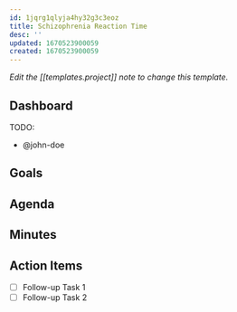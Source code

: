 ```yaml
---
id: 1jqrg1qlyja4hy32g3c3eoz
title: Schizophrenia Reaction Time
desc: ''
updated: 1670523900059
created: 1670523900059
---
```


_Edit the [[templates.project]] note to change this template._

## Dashboard

TODO:

<!-- Meeting attendees. If you prefix users with an '@', you can then optionally click Ctrl+Enter to create a note for that user. -->

- @john-doe

## Goals

<!-- Main objectives of the meeting -->

## Agenda

<!-- Agenda to be covered in the meeting -->

## Minutes

<!-- Notes of discussion occurring during the meeting -->

## Action Items

<!-- You can add any follow up items here. If they require more detail, you can use `Create Task Note` to create each follow up item as a separate note. -->

- [ ] Follow-up Task 1
- [ ] Follow-up Task 2
